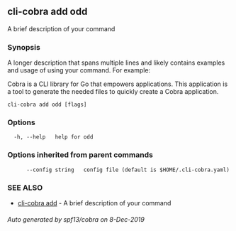 ## cli-cobra add odd

A brief description of your command

### Synopsis

A longer description that spans multiple lines and likely contains examples
and usage of using your command. For example:

Cobra is a CLI library for Go that empowers applications.
This application is a tool to generate the needed files
to quickly create a Cobra application.

```
cli-cobra add odd [flags]
```

### Options

```
  -h, --help   help for odd
```

### Options inherited from parent commands

```
      --config string   config file (default is $HOME/.cli-cobra.yaml)
```

### SEE ALSO

* [cli-cobra add](cli-cobra_add.md)	 - A brief description of your command

###### Auto generated by spf13/cobra on 8-Dec-2019
